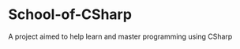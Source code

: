 School-of-CSharp
================

A project aimed to help learn and master programming using CSharp
